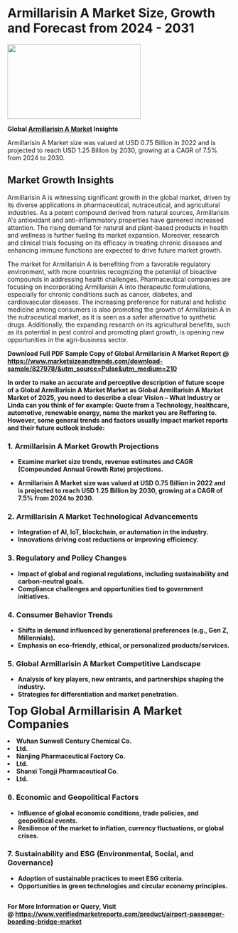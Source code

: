 <H1>Armillarisin A Market Size, Growth and Forecast from 2024 - 2031</H1><img class="aligncenter size-medium wp-image-584254" src="https://thirdeyenews.in/wp-content/uploads/2024/09/Global-Market-Research-300x168.jpeg" alt="" width="300" height="168" /><p><strong>Global&nbsp;<a href="https://www.marketsizeandtrends.com/download-sample/827978/&amp;utm_source=Pulse&amp;utm_medium=210">Armillarisin A Market</a> Insights</strong></p><p>Armillarisin A Market size was valued at USD 0.75 Billion in 2022 and is projected to reach USD 1.25 Billion by 2030, growing at a CAGR of 7.5% from 2024 to 2030.</p><p><h2>Market Growth Insights</h2> <p>Armillarisin A is witnessing significant growth in the global market, driven by its diverse applications in pharmaceutical, nutraceutical, and agricultural industries. As a potent compound derived from natural sources, Armillarisin A's antioxidant and anti-inflammatory properties have garnered increased attention. The rising demand for natural and plant-based products in health and wellness is further fueling its market expansion. Moreover, research and clinical trials focusing on its efficacy in treating chronic diseases and enhancing immune functions are expected to drive future market growth.</p> <p><strong></strong></p> <p>The market for Armillarisin A is benefiting from a favorable regulatory environment, with more countries recognizing the potential of bioactive compounds in addressing health challenges. Pharmaceutical companies are focusing on incorporating Armillarisin A into therapeutic formulations, especially for chronic conditions such as cancer, diabetes, and cardiovascular diseases. The increasing preference for natural and holistic medicine among consumers is also promoting the growth of Armillarisin A in the nutraceutical market, as it is seen as a safer alternative to synthetic drugs. Additionally, the expanding research on its agricultural benefits, such as its potential in pest control and promoting plant growth, is opening new opportunities in the agri-business sector.</p> <p><strong></p><p><span class=""><strong>Download Full PDF Sample Copy of Global Armillarisin A Market Report</strong> @ <a href="https://www.marketsizeandtrends.com/download-sample/827978/&amp;utm_source=Pulse&amp;utm_medium=210" target="_blank">https://www.marketsizeandtrends.com/download-sample/827978/&amp;utm_source=Pulse&amp;utm_medium=210</a></span></p><p>In order to make an accurate and perceptive description of future scope of a Global&nbsp;Armillarisin A Market Market as Global&nbsp;Armillarisin A Market Market of 2025, you need to describe a clear Vision &ndash; What Industry or Linda can you think of for example: Quote from a Technology, healthcare, automotive, renewable energy, name the market you are Reffering to. However, some general trends and factors usually impact market reports and their future outlook include:</p><h3>1.&nbsp;<strong>Armillarisin A Market Growth Projections</strong></h3><ul><li>Examine market size trends, revenue estimates and CAGR (Compounded Annual Growth Rate) projections.</li><li><p>Armillarisin A Market size was valued at USD 0.75 Billion in 2022 and is projected to reach USD 1.25 Billion by 2030, growing at a CAGR of 7.5% from 2024 to 2030.</p></li></ul><h3>2.&nbsp;<strong>Armillarisin A Market Technological Advancements</strong></h3><ul><li>Integration of AI, IoT, blockchain, or automation in the industry.</li><li>Innovations driving cost reductions or improving efficiency.</li></ul><h3>3.&nbsp;<strong>Regulatory and Policy Changes</strong></h3><ul><li>Impact of global and regional regulations, including sustainability and carbon-neutral goals.</li><li>Compliance challenges and opportunities tied to government initiatives.</li></ul><h3>4.&nbsp;<strong>Consumer Behavior Trends</strong></h3><ul><li>Shifts in demand influenced by generational preferences (e.g., Gen Z, Millennials).</li><li>Emphasis on eco-friendly, ethical, or personalized products/services.</li></ul><h3>5.&nbsp;<strong>Global Armillarisin A Market Competitive Landscape</strong></h3><ul><li>Analysis of key players, new entrants, and partnerships shaping the industry.</li><li>Strategies for differentiation and market penetration.</li></ul><p data-pm-slice="1 1 []"><span style="color: inherit; font-family: inherit; font-size: 25px;">Top Global Armillarisin A Market Companies</span></p><div class="" data-test-id=""><p><li>Wuhan Sunwell Century Chemical Co.</li><li> Ltd.</li><li> Nanjing Pharmaceutical Factory Co.</li><li> Ltd.</li><li> Shanxi Tongji Pharmaceutical Co.</li><li> Ltd.</li></p></div><h3>6.&nbsp;<strong>Economic and Geopolitical Factors</strong></h3><ul><li>Influence of global economic conditions, trade policies, and geopolitical events.</li><li>Resilience of the market to inflation, currency fluctuations, or global crises.</li></ul><h3>7.&nbsp;<strong>Sustainability and ESG (Environmental, Social, and Governance)</strong></h3><ul><li>Adoption of sustainable practices to meet ESG criteria.</li><li>Opportunities in green technologies and circular economy principles.</li></ul><h2><strong style="font-size: 14px;">For More Information or Query, Visit @&nbsp;</strong><a style="background-color: #ffffff; font-size: 14px;" href="https://www.marketsizeandtrends.com/report/armillarisin-a-market/" target="_blank">https://www.verifiedmarketreports.com/product/airport-passenger-boarding-bridge-market</a></h2>
